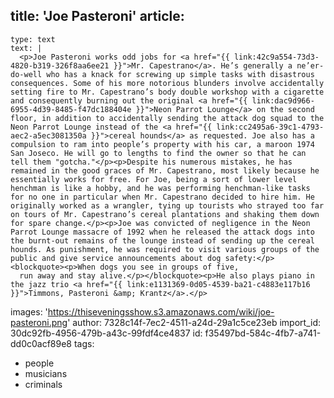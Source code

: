 title: 'Joe Pasteroni'
article:
  -
    type: text
    text: |
      <p>Joe Pasteroni works odd jobs for <a href="{{ link:42c9a554-73d3-4820-b319-326f8aa6ee21 }}">Mr. Capestrano</a>. He’s generally a ne’er-do-well who has a knack for screwing up simple tasks with disastrous consequences. Some of his more notorious blunders involve accidentally setting fire to Mr. Capestrano’s body double workshop with a cigarette and consequently burning out the original <a href="{{ link:dac9d966-6955-4d39-8485-f47dc188404e }}">Neon Parrot Lounge</a> on the second floor, in addition to accidentally sending the attack dog squad to the Neon Parrot Lounge instead of the <a href="{{ link:cc2495a6-39c1-4793-aec2-a5ec3081350a }}">cereal hounds</a> as requested. Joe also has a compulsion to ram into people’s property with his car, a maroon 1974 San Joseco. He will go to lengths to find the owner so that he can tell them "gotcha."</p><p>Despite his numerous mistakes, he has remained in the good graces of Mr. Capestrano, most likely because he essentially works for free. For Joe, being a sort of lower level henchman is like a hobby, and he was performing henchman-like tasks for no one in particular when Mr. Capestrano decided to hire him. He originally worked as a wrangler, tying up tourists who strayed too far on tours of Mr. Capestrano’s cereal plantations and shaking them down for spare change.</p><p>Joe was convicted of negligence in the Neon Parrot Lounge massacre of 1992 when he released the attack dogs into the burnt-out remains of the lounge instead of sending up the cereal hounds. As punishment, he was required to visit various groups of the public and give service announcements about dog safety:</p><blockquote><p>When dogs you see in groups of five,
      run away and stay alive.</p></blockquote><p>He also plays piano in the jazz trio <a href="{{ link:e1131369-0d05-4539-ba21-c4883e117b16 }}">Timmons, Pasteroni &amp; Krantz</a>.</p>
images: 'https://thiseveningsshow.s3.amazonaws.com/wiki/joe-pasteroni.png'
author: 7328c14f-7ec2-4511-a24d-29a1c5ce23eb
import_id: 30dc92fb-4956-479b-a43c-99fdf4ce4837
id: f35497bd-584c-4fb7-a741-dd0c0acf89e8
tags:
  - people
  - musicians
  - criminals
